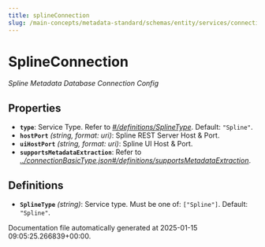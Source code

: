 ```yaml
---
title: splineConnection
slug: /main-concepts/metadata-standard/schemas/entity/services/connections/pipeline/splineconnection
---
```


# SplineConnection

*Spline Metadata Database Connection Config*

## Properties

- **`type`**: Service Type. Refer to *[#/definitions/SplineType](#definitions/SplineType)*. Default: `"Spline"`.
- **`hostPort`** *(string, format: uri)*: Spline REST Server Host & Port.
- **`uiHostPort`** *(string, format: uri)*: Spline UI Host & Port.
- **`supportsMetadataExtraction`**: Refer to *[../connectionBasicType.json#/definitions/supportsMetadataExtraction](#/connectionBasicType.json#/definitions/supportsMetadataExtraction)*.
## Definitions

- **`SplineType`** *(string)*: Service type. Must be one of: `["Spline"]`. Default: `"Spline"`.


Documentation file automatically generated at 2025-01-15 09:05:25.266839+00:00.
